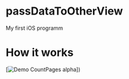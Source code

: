 # passDataToOtherView
My first iOS programm

# How it works
[![Demo CountPages alpha](https://https://github.com/saveliyshatrov/passDataToOtherView/edit/example.gif)])

